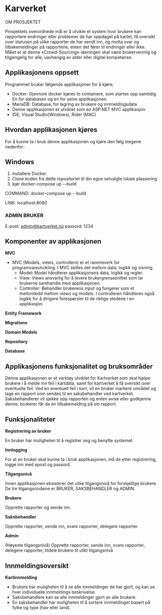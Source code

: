 # Karverket
OM PROSJEKTET

Prosjektets overordnede mål er å utvikle et system hvor brukere kan rapportere endringer eller problemer de har oppdaget på kartet, få oversikt over statusen på ulike rapporter de har sendt inn, og motta svar og tilbakemeldinger på rapportene, enten det fører til endringer eller ikke. Målet er at denne «Crowd-Sourcing»-løsningen skal være brukervennlig og tilgjengelig for alle, uavhengig av alder eller digital kompetanse.

## Applikasjonens oppsett
Programmet bruker følgende applikasjoner for å kjøre;

*  Docker: Gjennom docker kjøres to containere, som startes opp samtidig. En for databasen og en for selve applikasjonen.
*  MariaDB: Database, for lagring av brukere og innmeldingsdata.
*  Denne applikasjonen er utviklet som en ASP.NET MVC applikasjon.
*  IDE; Visual Studio(Windows), Rider (MAC)
  
## Hvordan applikasjonen kjøres
For å kunne ta i bruk denne applikasjonen og kjøre den følg stegene nedenfor:

## Windows
  1. Installere Docker.
  2. Clone koden fra dette repositoriet til din egne selvalgte lokale plassering
  3. kjør docker-compose up --build


COMMAND: docker-compose up --build

LINK: localhost:8080


### ADMIN BRUKER
E-post: admin@kartverket.no
passord: 1234

## Komponenter av applikasjonen

**MVC**
* MVC (Models, views, controllers) er et rammeverk for programvareutvikling. I MVC skilles det mellom data, logikk og visning.
  * Model: Model håndterer applikasjonens data, logikk og regler.
  * View: Views ansvarlig for å levere brukergrensesnittet som lar brukerne samhandle med applikasjonen.
  * Controller: Behandler brukerens input og fungerer som et mellomledd mellom views og models. I controlleren håndteres også logikk for å dirigere forespørsler til de          riktige stedene i en applikasjon.

**Entity Framework**

**Migrations**

**Domain Models**

**Repository**

**Database**

## Applikasjonens funksjonalitet og bruksområder

Denne applikasjonen er et verktøy utviklet for Kartverket som skal hjelpe brukere i å melde inn feil i kartdata, samt for kartverket å få oversikt over eventuelle feil. Ved en eventuell feil i kart, vil en bruker markere området og lage en rapport som sendes til en saksbehandler ved kartverket. Saksbehandlerer vil sjekke opp rapporten og enten avise eller godkjenne denne, brukerer får da en tilbakemelding på sin rapport.

## Funksjonaliteter

**Registrering av bruker**

En bruker har muligheten til å registrer seg og benytte systemet.

**Innlogging**

For at en bruker skal kunne ta i bruk applikasjonen, må de etter registrering, logge inn med epost og passord.

**Tilgangsnivå**

Innen applikasjonen eksisterer det ulike tilgangsnivå for forskjellige brukere.
De tre tilgangsnivåene er BRUKER, SAKSBEHANDLER og ADMIN.

**Brukere**

Opprette rapporter og sende inn.

**Saksbehandler**

Opprette rapporter, sende inn, svare rapporter, delegere rapporter.

**Admin**

(Høyeste tilgangsnivå) 
Opprette rapporter, sende inn, svare rapporter, delegere rapporter, tildele brukere til ulikt tilgangsnivå



## Innmeldingsoversikt

 **Kartinnmelding**
* Brukere har muligheten til å se alle innmeldinger de har gjort, og kan se hver individuelle innmeldings beskrivelse.
* Saksbehandlere kan se alle innmeldinger gjort av alle brukere.
* En saksbehandler har muligheten til å sortere innmeldinger basert på fylke og type (hav eller land).

